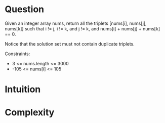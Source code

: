 # Question
Given an integer array nums, return all the triplets [nums[i], nums[j], nums[k]] such that i != j, i != k, and j != k, and nums[i] + nums[j] + nums[k] == 0.

Notice that the solution set must not contain duplicate triplets.


Constraints:

- 3 <= nums.length <= 3000
- -105 <= nums[i] <= 105
# Intuition

# Complexity
